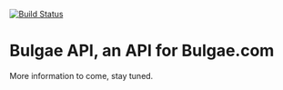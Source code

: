 [![Build Status](https://travis-ci.com/JoshLudahl/BulgaeAPI.svg?branch=master)](https://travis-ci.com/JoshLudahl/BulgaeAPI)

# Bulgae API, an API for Bulgae.com

More information to come, stay tuned.
